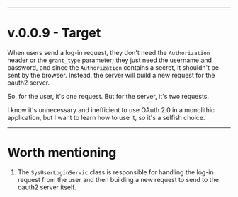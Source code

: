   
---

# v.0.0.9 - Target

When users send a log-in request, they don't need the `Authorization` header or the `grant_type` parameter; they just need the username and password, and since the `Authorization` contains a secret, it shouldn't be sent by the browser. Instead, the server will build a new request for the oauth2 server.

So, for the user, it's one request. But for the server, it's two requests.

I know it's unnecessary and inefficient to use OAuth 2.0 in a monolithic application, but I want to learn how to use it, so it's a selfish choice.

---

# Worth mentioning

1. The `SysUserLoginServic` class is responsible for handling the log-in request from the user and then building a new request to send to the oauth2 server itself.


